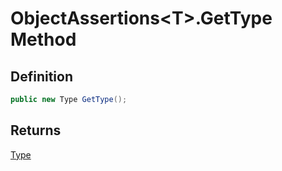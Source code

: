# ObjectAssertions&lt;T&gt;.GetType Method
## Definition

```c#
public new Type GetType();
```

## Returns

[Type](https://learn.microsoft.com/en-gb/dotnet/api/System.Type)
